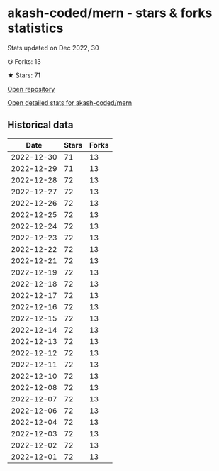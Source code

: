 # akash-coded/mern - stars & forks statistics

Stats updated on Dec 2022, 30

☋ Forks: 13

★ Stars: 71

[Open repository](https://github.com/akash-coded/mern)

[Open detailed stats for akash-coded/mern](https://reviewgithub.com/rep/akash-coded/mern)

## Historical data
| Date | Stars | Forks |
|------|-------|-------|
| 2022-12-30 | 71 | 13 | 
| 2022-12-29 | 71 | 13 | 
| 2022-12-28 | 72 | 13 | 
| 2022-12-27 | 72 | 13 | 
| 2022-12-26 | 72 | 13 | 
| 2022-12-25 | 72 | 13 | 
| 2022-12-24 | 72 | 13 | 
| 2022-12-23 | 72 | 13 | 
| 2022-12-22 | 72 | 13 | 
| 2022-12-21 | 72 | 13 | 
| 2022-12-19 | 72 | 13 | 
| 2022-12-18 | 72 | 13 | 
| 2022-12-17 | 72 | 13 | 
| 2022-12-16 | 72 | 13 | 
| 2022-12-15 | 72 | 13 | 
| 2022-12-14 | 72 | 13 | 
| 2022-12-13 | 72 | 13 | 
| 2022-12-12 | 72 | 13 | 
| 2022-12-11 | 72 | 13 | 
| 2022-12-10 | 72 | 13 | 
| 2022-12-08 | 72 | 13 | 
| 2022-12-07 | 72 | 13 | 
| 2022-12-06 | 72 | 13 | 
| 2022-12-04 | 72 | 13 | 
| 2022-12-03 | 72 | 13 | 
| 2022-12-02 | 72 | 13 | 
| 2022-12-01 | 72 | 13 | 

